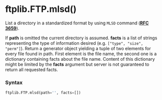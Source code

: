 # ftplib.FTP.mlsd()

List a directory in a standardized format by using `MLSD` command ([**RFC 3659**](https://datatracker.ietf.org/doc/html/rfc3659.html)).

If **path** is omitted the current directory is assumed. **facts** is a list of strings representing the type of information desired (e.g. `["type", "size", "perm"]`). Return a generator object yielding a tuple of two elements for every file found in path. First element is the file name, the second one is a dictionary containing facts about the file name. Content of this dictionary might be limited by the **facts** argument but server is not guaranteed to return all requested facts.

### Syntax

```python
ftplib.FTP.mlsd(path='', facts=[])
```